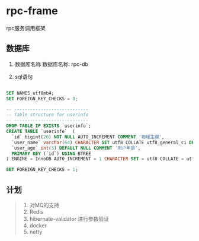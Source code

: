 # rpc-frame
rpc服务调用框架

## 数据库

1. 数据库名称
数据库名称: rpc-db

2. sql语句
```sql

SET NAMES utf8mb4;
SET FOREIGN_KEY_CHECKS = 0;

-- ----------------------------
-- Table structure for userinfo
-- ----------------------------
DROP TABLE IF EXISTS `userinfo`;
CREATE TABLE `userinfo`  (
  `id` bigint(20) NOT NULL AUTO_INCREMENT COMMENT '物理主键',
  `user_name` varchar(64) CHARACTER SET utf8 COLLATE utf8_general_ci DEFAULT NULL COMMENT '用户名',
  `user_age` int(3) DEFAULT NULL COMMENT '用户年龄',
  PRIMARY KEY (`id`) USING BTREE
) ENGINE = InnoDB AUTO_INCREMENT = 1 CHARACTER SET = utf8 COLLATE = utf8_general_ci ROW_FORMAT = Dynamic;

SET FOREIGN_KEY_CHECKS = 1;
```


## 计划
>1. 对MQ的支持
>2. Redis
>3. hibernate-validator 进行参数验证
>4. docker
>5. netty
